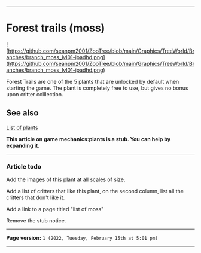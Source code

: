 
***

# Forest trails (moss)

![https://github.com/seanpm2001/ZooTree/blob/main/Graphics/TreeWorld/Branches/branch_moss_lvl01-ipadhd.png](https://github.com/seanpm2001/ZooTree/blob/main/Graphics/TreeWorld/Branches/branch_moss_lvl01-ipadhd.png)

Forest Trails are one of the 5 plants that are unlocked by default when starting the game. The plant is completely free to use, but gives no bonus upon critter colllection.

## See also

[List of plants](https://github.com/seanpm2001/SeansLifeArchive_Images_ThePlayForge_Tree-World/wiki/List-of-plants/)

**This article on game mechanics:plants is a stub. You can help by expanding it.**

***

### Article todo

Add the images of this plant at all scales of size.

Add a list of critters that like this plant, on the second column, list all the critters that don't like it.

Add a link to a page titled "list of moss"

Remove the stub notice.

***

**Page version:** `1 (2022, Tuesday, February 15th at 5:01 pm)`

***
